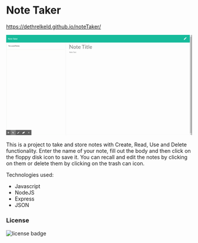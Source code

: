 # Note Taker

https://dethrelkeld.github.io/noteTaker/

![gif of screenshot](./Assets/noteTaker.gif)

This is a project to take and store notes with Create, Read, Use and Delete functionality. Enter the name of your note, fill out the body and then click on the floppy disk icon to save it. You can recall and edit the notes by clicking on them or delete them by clicking on the trash can icon.

Technologies used:
- Javascript
- NodeJS
- Express
- JSON

### License
 ![license badge](https://img.shields.io/badge/License-MIT-blue)